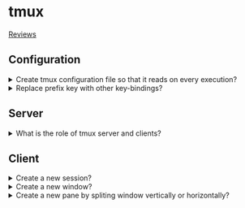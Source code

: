 # tmux
[Reviews](README.md)

## Configuration

<details>
<summary>Create tmux configuration file so that it reads on every execution?</summary>

> ```sh
> touch ~/.tmux.conf
> ``````
>
> ---
> **Resources**
> - [Learn Linux TV](https://www.youtube.com/watch?v=UxbiDtEXuxg)
> ---
> **References**
> - [tmux(1)](https://man.openbsd.org/tmux)
> - [tmux wiki](https://github.com/tmux/tmux/wiki)
> ---
</details>

<details>
<summary>Replace prefix key with other key-bindings?</summary>

> Default prefix key is `Ctrl-b`.
>
> ```conf
> set-option -g prefix C-n
> set-option -g prefix2 C-f
> ``````
> ---
> **Resources**
> - [Learn Linux TV](https://www.youtube.com/watch?v=UxbiDtEXuxg)
> ---
> **References**
> - [tmux(1)](https://man.openbsd.org/tmux)
> ---
</details>

## Server

<details>
<summary>What is the role of tmux server and clients?</summary>

> **Description**
>
> tmux keeps all its state in a single main process, called the tmux server.
> This runs in the background and manages all the programs running inside tmux
> and keeps track of their output. The tmux server is started automatically
> when the user runs a tmux command and by default exits when there are no
> running programs.
>
> Users attach to the tmux server by starting a client.
>
> ---
> **Resources**
> - [Learn Linux TV](https://www.youtube.com/watch?v=UxbiDtEXuxg)
>
> ---
> **References**
> - [tmux(1)](https://man.openbsd.org/tmux)
> ---
</details>

## Client

<details>
<summary>Create a new session?</summary>

> ```sh
> tmux new-session -s session-name
> ``````
>
> Shortcut: `C-s`
>
> ---
> **Resources**
> - [Learn Linux TV](https://www.youtube.com/watch?v=UxbiDtEXuxg)
>
> ---
> **References**
> - [tmux(1)](https://man.openbsd.org/tmux)
---
</details>

<details>
<summary>Create a new window?</summary>

> **Description**
>
> ```sh
> tmux new-window -n window-name
> ``````
>
> Shortcut: `C-c`
>
> ---
> **Resources**
> - [Learn Linux TV](https://www.youtube.com/watch?v=UxbiDtEXuxg)
>
> ---
> **References**
> - [tmux(1)](https://man.openbsd.org/tmux)
---
</details>

<details>
<summary>Create a new pane by spliting window vertically or horizontally?</summary>

> Shortcut:
> - vertically split by `C-%`
> - horizontally split by `C-"`
>
> ---
> **Resources**
> - [Learn Linux TV](https://www.youtube.com/watch?v=UxbiDtEXuxg)
>
> ---
> **References**
> - [tmux(1)](https://man.openbsd.org/tmux)
---
</details>
